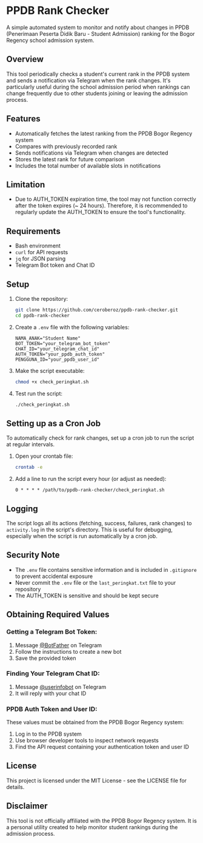 # PPDB Rank Checker

A simple automated system to monitor and notify about changes in PPDB (Penerimaan Peserta Didik Baru - Student Admission) ranking for the Bogor Regency school admission system.

## Overview

This tool periodically checks a student's current rank in the PPDB system and sends a notification via Telegram when the rank changes. It's particularly useful during the school admission period when rankings can change frequently due to other students joining or leaving the admission process.

## Features

- Automatically fetches the latest ranking from the PPDB Bogor Regency system
- Compares with previously recorded rank
- Sends notifications via Telegram when changes are detected
- Stores the latest rank for future comparison
- Includes the total number of available slots in notifications

## Limitation

- Due to AUTH_TOKEN expiration time, the tool may not function correctly after the token expires (~ 24 hours). Therefore, it is recommended to regularly update the AUTH_TOKEN to ensure the tool's functionality.

## Requirements

- Bash environment
- `curl` for API requests
- `jq` for JSON parsing
- Telegram Bot token and Chat ID

## Setup

1. Clone the repository:
   ```bash
   git clone https://github.com/ceroberoz/ppdb-rank-checker.git
   cd ppdb-rank-checker
   ```

2. Create a `.env` file with the following variables:
   ```
   NAMA_ANAK="Student Name"
   BOT_TOKEN="your_telegram_bot_token"
   CHAT_ID="your_telegram_chat_id"
   AUTH_TOKEN="your_ppdb_auth_token"
   PENGGUNA_ID="your_ppdb_user_id"
   ```

3. Make the script executable:
   ```bash
   chmod +x check_peringkat.sh
   ```

4. Test run the script:
   ```bash
   ./check_peringkat.sh
   ```

## Setting up as a Cron Job

To automatically check for rank changes, set up a cron job to run the script at regular intervals.

1.  Open your crontab file:
    ```bash
    crontab -e
    ```

2.  Add a line to run the script every hour (or adjust as needed):
    ```
    0 * * * * /path/to/ppdb-rank-checker/check_peringkat.sh
    ```

## Logging

The script logs all its actions (fetching, success, failures, rank changes) to `activity.log` in the script's directory. This is useful for debugging, especially when the script is run automatically by a cron job.

## Security Note

- The `.env` file contains sensitive information and is included in `.gitignore` to prevent accidental exposure
- Never commit the `.env` file or the `last_peringkat.txt` file to your repository
- The AUTH_TOKEN is sensitive and should be kept secure

## Obtaining Required Values

### Getting a Telegram Bot Token:
1. Message [@BotFather](https://t.me/botfather) on Telegram
2. Follow the instructions to create a new bot
3. Save the provided token

### Finding Your Telegram Chat ID:
1. Message [@userinfobot](https://t.me/userinfobot) on Telegram
2. It will reply with your chat ID

### PPDB Auth Token and User ID:
These values must be obtained from the PPDB Bogor Regency system:
1. Log in to the PPDB system
2. Use browser developer tools to inspect network requests
3. Find the API request containing your authentication token and user ID

## License

This project is licensed under the MIT License - see the LICENSE file for details.

## Disclaimer

This tool is not officially affiliated with the PPDB Bogor Regency system. It is a personal utility created to help monitor student rankings during the admission process.
